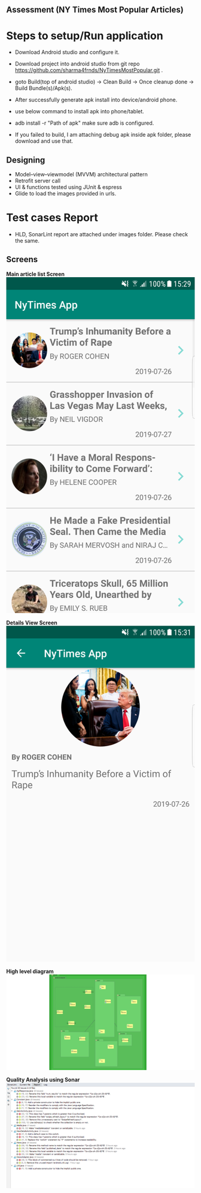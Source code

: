 ## Assessment (NY Times Most Popular Articles)

# Steps to setup/Run application
* Download Android studio and configure it.
* Download project into android studio from git repo https://github.com/sharma4frnds/NyTimesMostPopular.git .
* goto Build(top of android studio) -> Clean Build -> Once cleanup done -> Build Bundle(s)/Apk(s).
* After successfully generate apk install into device/android phone.
* use below command to install apk into phone/tablet. 
* adb install -r "Path of apk" make sure adb is configured. 

* If you failed to build, I am attaching debug apk inside apk folder, please download and use that. 

## Designing
* Model–view–viewmodel (MVVM) architectural pattern
* Retrofit server call 
* UI & functions tested using JUnit & espress
* Glide to load the images provided in urls.  

# Test cases Report
* HLD, SonarLint report are attached under images folder. Please check the same. 



## Screens

<b>Main article list Screen</b>
<img src="https://github.com/sharma4frnds/NyTimesMostPopular/blob/master/app/images/main_activity.png" alt="Main article list"/>

<b>Details View Screen</b>
<img src="https://github.com/sharma4frnds/NyTimesMostPopular/blob/master/app/images/detail_activity.png" alt="Details View Screen"/>

<b>High level diagram</b>
<img src="https://github.com/sharma4frnds/NyTimesMostPopular/blob/master/app/images/hld.png" alt="High level diagram"/>

<b>Quality Analysis using Sonar</b>
<img src="https://github.com/sharma4frnds/NyTimesMostPopular/blob/master/app/images/Sonar_Analysis.png" alt="Quality Analysis using Sonar"/>
